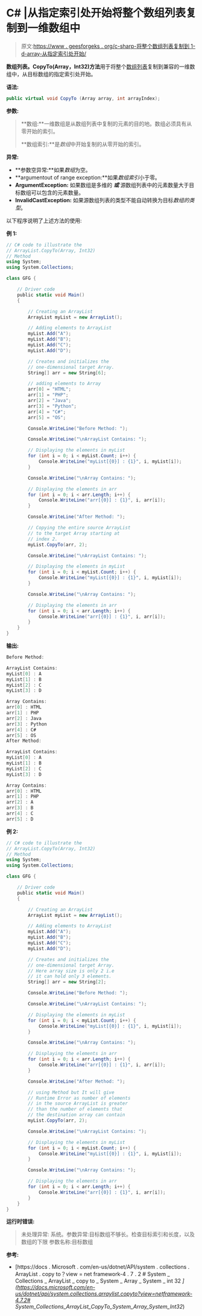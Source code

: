 # C# |从指定索引处开始将整个数组列表复制到一维数组中

> 原文:[https://www . geesforgeks . org/c-sharp-将整个数组列表复制到 1-d-array-从指定索引处开始/](https://www.geeksforgeeks.org/c-sharp-copying-the-entire-arraylist-to-1-d-array-starting-at-the-specified-index/)

**数组列表。CopyTo(Array，Int32)方法**用于将整个[数组列表](https://www.geeksforgeeks.org/c-arraylist-class/)复制到兼容的一维数组中，从目标数组的指定索引处开始。

**语法:**

```cs
public virtual void CopyTo (Array array, int arrayIndex);
```

**参数:**

> **数组:**一维数组是从数组列表中复制的元素的目的地。数组必须具有从零开始的索引。
> 
> **数组索引:**是*数组*中开始复制的从零开始的索引。

**异常:**

*   **参数空异常:**如果*数组*为空。
*   **argumentout of range exception:**如果*数组索引*小于零。
*   **ArgumentException:** 如果数组是多维的 ***或*** 源数组列表中的元素数量大于目标数组可以包含的元素数量。
*   **InvalidCastException:** 如果源数组列表的类型不能自动转换为目标*数组的类型*。

以下程序说明了上述方法的使用:

**例 1:**

```cs
// C# code to illustrate the
// ArrayList.CopyTo(Array, Int32)
// Method
using System;
using System.Collections;

class GFG {

    // Driver code
    public static void Main()
    {

        // Creating an ArrayList
        ArrayList myList = new ArrayList();

        // Adding elements to ArrayList
        myList.Add("A");
        myList.Add("B");
        myList.Add("C");
        myList.Add("D");

        // Creates and initializes the
        // one-dimensional target Array.
        String[] arr = new String[6];

        // adding elements to Array
        arr[0] = "HTML";
        arr[1] = "PHP";
        arr[2] = "Java";
        arr[3] = "Python";
        arr[4] = "C#";
        arr[5] = "OS";

        Console.WriteLine("Before Method: ");

        Console.WriteLine("\nArrayList Contains: ");

        // Displaying the elements in myList
        for (int i = 0; i < myList.Count; i++) {
            Console.WriteLine("myList[{0}] : {1}", i, myList[i]);
        }

        Console.WriteLine("\nArray Contains: ");

        // Displaying the elements in arr
        for (int i = 0; i < arr.Length; i++) {
            Console.WriteLine("arr[{0}] : {1}", i, arr[i]);
        }

        Console.WriteLine("After Method: ");

        // Copying the entire source ArrayList
        // to the target Array starting at
        // index 2.
        myList.CopyTo(arr, 2);

        Console.WriteLine("\nArrayList Contains: ");

        // Displaying the elements in myList
        for (int i = 0; i < myList.Count; i++) {
            Console.WriteLine("myList[{0}] : {1}", i, myList[i]);
        }

        Console.WriteLine("\nArray Contains: ");

        // Displaying the elements in arr
        for (int i = 0; i < arr.Length; i++) {
            Console.WriteLine("arr[{0}] : {1}", i, arr[i]);
        }
    }
}
```

**输出:**

```cs
Before Method: 

ArrayList Contains: 
myList[0] : A
myList[1] : B
myList[2] : C
myList[3] : D

Array Contains: 
arr[0] : HTML
arr[1] : PHP
arr[2] : Java
arr[3] : Python
arr[4] : C#
arr[5] : OS
After Method: 

ArrayList Contains: 
myList[0] : A
myList[1] : B
myList[2] : C
myList[3] : D

Array Contains: 
arr[0] : HTML
arr[1] : PHP
arr[2] : A
arr[3] : B
arr[4] : C
arr[5] : D

```

**例 2:**

```cs
// C# code to illustrate the
// ArrayList.CopyTo(Array, Int32)
// Method
using System;
using System.Collections;

class GFG {

    // Driver code
    public static void Main()
    {

        // Creating an ArrayList
        ArrayList myList = new ArrayList();

        // Adding elements to ArrayList
        myList.Add("A");
        myList.Add("B");
        myList.Add("C");
        myList.Add("D");

        // Creates and initializes the
        // one-dimensional target Array.
        // Here array size is only 2 i.e
        // it can hold only 3 elements.
        String[] arr = new String[2];

        Console.WriteLine("Before Method: ");

        Console.WriteLine("\nArrayList Contains: ");

        // Displaying the elements in myList
        for (int i = 0; i < myList.Count; i++) {
            Console.WriteLine("myList[{0}] : {1}", i, myList[i]);
        }

        Console.WriteLine("\nArray Contains: ");

        // Displaying the elements in arr
        for (int i = 0; i < arr.Length; i++) {
            Console.WriteLine("arr[{0}] : {1}", i, arr[i]);
        }

        Console.WriteLine("After Method: ");

        // using Method but It will give
        // Runtime Error as number of elements
        // in the source ArrayList is greater
        // than the number of elements that
        // the destination array can contain
        myList.CopyTo(arr, 2);

        Console.WriteLine("\nArrayList Contains: ");

        // Displaying the elements in myList
        for (int i = 0; i < myList.Count; i++) {
            Console.WriteLine("myList[{0}] : {1}", i, myList[i]);
        }

        Console.WriteLine("\nArray Contains: ");

        // Displaying the elements in arr
        for (int i = 0; i < arr.Length; i++) {
            Console.WriteLine("arr[{0}] : {1}", i, arr[i]);
        }
    }
}
```

**运行时错误:**

> 未处理异常:
> 系统。参数异常:目标数组不够长。检查目标索引和长度，以及数组的下限
> 参数名称:目标数组

**参考:**

*   [https://docs . Microsoft . com/en-us/dotnet/API/system . collections . ArrayList . copy to？view = net framework-4 . 7 . 2 # System _ Collections _ ArrayList _ copy to _ System _ Array _ System _ int 32 _](https://docs.microsoft.com/en-us/dotnet/api/system.collections.arraylist.copyto?view=netframework-4.7.2# System_Collections_ArrayList_CopyTo_System_Array_System_Int32_)